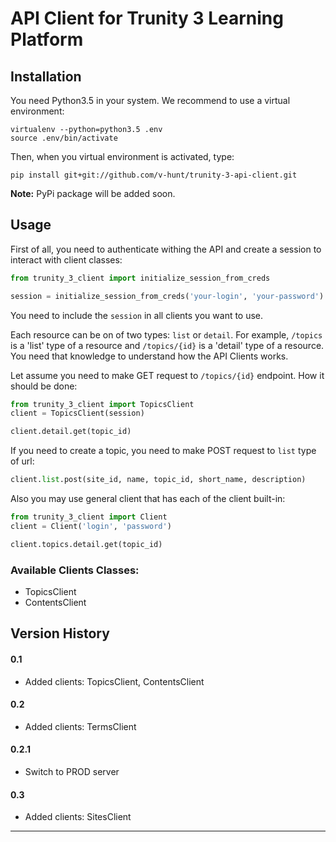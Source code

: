 # API Client for Trunity 3 Learning Platform

## Installation
You need Python3.5 in your system. We recommend to use a virtual environment:
```
virtualenv --python=python3.5 .env
source .env/bin/activate
```

Then, when you virtual environment is activated, type:
```
pip install git+git://github.com/v-hunt/trunity-3-api-client.git
```

**Note:** PyPi package will be added soon.


## Usage

First of all, you need to authenticate withing the API
and create a session to interact with client classes:
```python
from trunity_3_client import initialize_session_from_creds

session = initialize_session_from_creds('your-login', 'your-password')
```
You need to include the `session` in all clients you want to use.


Each resource can be on of two types: `list` or `detail`.
For example, `/topics` is a 'list' type of a resource and
`/topics/{id}` is a 'detail' type of a resource. You need that
knowledge to understand how the API Clients works.

Let assume you need to make GET request to `/topics/{id}` endpoint.
How it should be done:
```python
from trunity_3_client import TopicsClient
client = TopicsClient(session)

client.detail.get(topic_id)
```


If you need to create a topic, you need to make POST request
to `list` type of url:

```python
client.list.post(site_id, name, topic_id, short_name, description)
```

Also you may use general client that has each of the client built-in:
```python
from trunity_3_client import Client
client = Client('login', 'password')

client.topics.detail.get(topic_id)
```

### Available Clients Classes:
- TopicsClient
- ContentsClient

## Version History

#### 0.1
- Added clients: TopicsClient, ContentsClient

#### 0.2
- Added clients: TermsClient

#### 0.2.1
- Switch to PROD server

#### 0.3
- Added clients: SitesClient
--------------------------------------------------